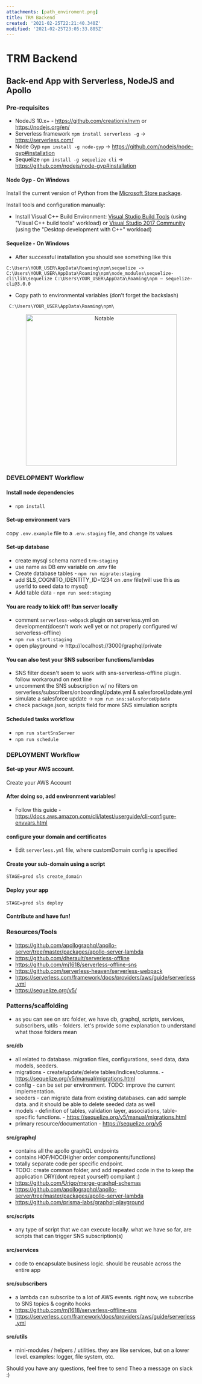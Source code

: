 ```yaml
---
attachments: [path_enviroment.png]
title: TRM Backend
created: '2021-02-25T22:21:40.340Z'
modified: '2021-02-25T23:05:33.885Z'
---
```


# TRM Backend

## Back-end App with Serverless, NodeJS and Apollo

### Pre-requisites
- NodeJS 10.x+ - https://github.com/creationix/nvm or https://nodejs.org/en/
- Serverless framework `npm install serverless -g` -> https://serverless.com/
- Node Gyp `npm install -g node-gyp` -> https://github.com/nodejs/node-gyp#installation
- Sequelize `npm install -g sequelize cli` -> https://github.com/nodejs/node-gyp#installation


#### Node Gyp - On Windows

Install the current version of Python from the [Microsoft Store package](https://docs.python.org/3/using/windows.html#the-microsoft-store-package).

Install tools and configuration manually:

- Install Visual C++ Build Environment: [Visual Studio Build Tools](https://visualstudio.microsoft.com/thank-you-downloading-visual-studio/?sku=BuildTools) (using "Visual C++ build tools" workload) or [Visual Studio 2017 Community](https://visualstudio.microsoft.com/pl/thank-you-downloading-visual-studio/?sku=Community) (using the "Desktop development with C++" workload)

#### Sequelize - On Windows
- After successful installation you should see something like this

```
C:\Users\YOUR_USER\AppData\Roaming\npm\sequelize -> C:\Users\YOUR_USER\AppData\Roaming\npm\node_modules\sequelize-cli\lib\sequelize C:\Users\YOUR_USER\AppData\Roaming\npm — sequelize-cli@3.0.0
```
- Copy path to environmental variables (don’t forget the backslash)
```
 C:\Users\YOUR_USER\AppData\Roaming\npm\
```

<p align="center">
  <img src="@attachment/path_enviroment.png" width="400" alt="Notable">
</p>

### DEVELOPMENT Workflow

#### Install node dependencies
- `npm install`

#### Set-up environment vars
copy `.env.example` file to a `.env.staging` file, and change its values

#### Set-up database
- create mysql schema named `trm-staging`
- use name as DB env variable on .env file
- Create database tables - `npm run migrate:staging`
- add SLS_COGNITO_IDENTITY_ID=1234 on .env file(will use this as userId to seed data to mysql)
- Add table data - `npm run seed:staging`

#### You are ready to kick off! Run server locally
- comment `serverless-webpack` plugin on serverless.yml on development(doesn't work well yet or not properly configured w/ serverless-offline)
- `npm run start:staging`
- open playground -> http://localhost://3000/graphql/private 

#### You can also test your SNS subscriber functions/lambdas
- SNS filter doesn't seem to work with sns-serverless-offline plugin. follow workaround on next line
- uncomment the SNS subscription w/ no filters on serverless/subscribers/onboardingUpdate.yml & salesforceUpdate.yml 
- simulate a salesforce update -> `npm run sns:salesforceUpdate` 
- check package.json, scripts field for more SNS simulation scripts

#### Scheduled tasks workflow
- `npm run startSnsServer`
- `npm run schedule`

### DEPLOYMENT Workflow

#### Set-up your AWS account. 
Create your AWS Account

#### After doing so, add environment variables!
- Follow this guide - https://docs.aws.amazon.com/cli/latest/userguide/cli-configure-envvars.html

#### configure your domain and certificates
- Edit `serverless.yml` file, where customDomain config is specified

#### Create your sub-domain using a script
`STAGE=prod sls create_domain`

#### Deploy your app
`STAGE=prod sls deploy`

#### Contribute and have fun!

### Resources/Tools
- https://github.com/apollographql/apollo-server/tree/master/packages/apollo-server-lambda
- https://github.com/dherault/serverless-offline
- https://github.com/mj1618/serverless-offline-sns
- https://github.com/serverless-heaven/serverless-webpack
- https://serverless.com/framework/docs/providers/aws/guide/serverless.yml
- https://sequelize.org/v5/

### Patterns/scaffolding
- as you can see on src folder, we have db, graphql, scripts, services, subscribers, utils - folders. let's provide some explanation to understand what those folders mean

#### src/db
- all related to database. migration files, configurations, seed data, data models, seeders.
- migrations - create/update/delete tables/indices/columns. - https://sequelize.org/v5/manual/migrations.html
- config - can be set per environment. TODO: improve the current implementation.
- seeders - can migrate data from existing databases. can add sample data. and it should be able to delete seeded data as well
- models - definition of tables, validation layer, associations, table-specific functions. - https://sequelize.org/v5/manual/migrations.html
- primary resource/documentation - https://sequelize.org/v5

#### src/graphql
- contains all the apollo graphQL endpoints
- contains HOF/HOC(Higher order components/functions) 
- totally separate code per specific endpoint. 
- TODO: create common folder, and add repeated code in the to keep the application DRY(dont repeat yourself) compliant :)
- https://github.com/Urigo/merge-graphql-schemas
- https://github.com/apollographql/apollo-server/tree/master/packages/apollo-server-lambda
- https://github.com/prisma-labs/graphql-playground

#### src/scripts
- any type of script that we can execute locally. what we have so far, are scripts that can trigger SNS subscription(s)

#### src/services
- code to encapsulate business logic. should be reusable across the entire app

#### src/subscribers
- a lambda can subscribe to a lot of AWS events. right now, we subscribe to SNS topics & cognito hooks
- https://github.com/mj1618/serverless-offline-sns
- https://serverless.com/framework/docs/providers/aws/guide/serverless.yml

#### src/utils
- mini-modules / helpers / utilities. they are like services, but on a lower level. examples: logger, file system, etc.

Should you have any questions, feel free to send Theo a message on slack :)

